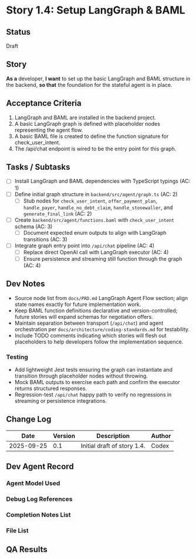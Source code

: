 # Story 1.4: Setup LangGraph & BAML

## Status
Draft

## Story
**As a** developer,
**I want** to set up the basic LangGraph and BAML structure in the backend,
**so that** the foundation for the stateful agent is in place.

## Acceptance Criteria
1. LangGraph and BAML are installed in the backend project.
2. A basic LangGraph graph is defined with placeholder nodes representing the agent flow.
3. A basic BAML file is created to define the function signature for check_user_intent.
4. The /api/chat endpoint is wired to be the entry point for this graph.

## Tasks / Subtasks
- [ ] Install LangGraph and BAML dependencies with TypeScript typings (AC: 1)
- [ ] Define initial graph structure in `backend/src/agent/graph.ts` (AC: 2)
  - [ ] Stub nodes for `check_user_intent`, `offer_payment_plan`, `handle_payer`, `handle_no_debt_claim`, `handle_stonewaller`, and `generate_final_link` (AC: 2)
- [ ] Create `backend/src/agent/functions.baml` with `check_user_intent` schema (AC: 3)
  - [ ] Document expected enum outputs to align with LangGraph transitions (AC: 3)
- [ ] Integrate graph entry point into `/api/chat` pipeline (AC: 4)
  - [ ] Replace direct OpenAI call with LangGraph executor (AC: 4)
  - [ ] Ensure persistence and streaming still function through the graph (AC: 4)

## Dev Notes
- Source node list from `docs/PRD.md` LangGraph Agent Flow section; align state names exactly for future implementation work.
- Keep BAML function definitions declarative and version-controlled; future stories will expand schemas for negotiation offers.
- Maintain separation between transport (`/api/chat`) and agent orchestration per `docs/architecture/coding-standards.md` for testability.
- Include TODO comments indicating which stories will flesh out placeholders to help developers follow the implementation sequence.

### Testing
- Add lightweight Jest tests ensuring the graph can instantiate and transition through placeholder nodes without throwing.
- Mock BAML outputs to exercise each path and confirm the executor returns structured responses.
- Regression-test `/api/chat` happy path to verify no regressions in streaming or persistence integrations.

## Change Log
| Date       | Version | Description                 | Author |
| ---------- | ------- | --------------------------- | ------ |
| 2025-09-25 | 0.1     | Initial draft of story 1.4. | Codex  |

## Dev Agent Record

### Agent Model Used

### Debug Log References

### Completion Notes List

### File List

## QA Results


